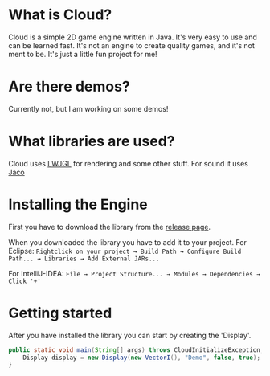 # What is Cloud?
Cloud is a simple 2D game engine written in Java. It's very easy to use and can be learned fast.
It's not an engine to create quality games, and it's not ment to be. It's just a little fun project for me!

# Are there demos?
Currently not, but I am working on some demos!

# What libraries are used?
Cloud uses [LWJGL](https://www.lwjgl.org/) for rendering and some other stuff.
For sound it uses [Jaco](http://jacomp3player.sourceforge.net/)

# Installing the Engine
First you have to download the library from the [release page](https://github.com/iotacb/Cloud-Engine/releases).

When you downloaded the library you have to add it to your project.
For Eclipse:
```Rightclick on your project → Build Path → Configure Build Path... → Libraries → Add External JARs...```

For IntelliJ-IDEA:
```File → Project Structure... → Modules → Dependencies → Click '+'```

# Getting started
After you have installed the library you can start by creating the 'Display'.
```java
public static void main(String[] args) throws CloudInitializeException, CloudCreateException {
	Display display = new Display(new VectorI(), "Demo", false, true);
}
